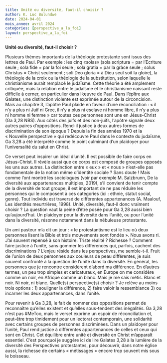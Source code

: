 ```yaml
---
title: Unité ou diversité, faut-il choisir ? 
author: K. Luc Bulundwe
date: 2024-04-01
mois_annee: avril 2024
categories: [perspective_a_la_foi]
layout: perspective_a_la_foi
---
```


**Unité ou diversité, faut-il choisir ?**

Plusieurs thèmes importants de la théologie protestante sont issus des lettres de Paul. Par exemple : les cinq «solas»
(sola scriptura = par l’Ecriture seule ; sola fide = par la foi seule ; sola gratia = par la grâce seule ; solus Christus
= Christ seulement ; soli Deo gloria = à Dieu seul soit la gloire), 
la théologie de la croix ou la théologie de la substitution, selon laquelle le christianisme aurait remplacé le judaïsme. 
Cette théorie a été amplement critiquée, mais la relation entre le judaïsme et le christianisme naissant reste difficile à
cerner, en particulier dans l’œuvre de Paul. Dans l’épître aux Galates, une distinction violente est exprimée autour de la
circoncision. Mais au chapitre 3, l’apôtre Paul plaide en faveur d’une réconciliation : « il n’y a plus ni Juif ni Grec,
il n’y a plus ni esclave ni homme libre, il n’y a plus ni homme ni femme » car toutes ces personnes sont une en Jésus-Christ
(Ga 3,28 NBS). Aux côtés des juifs et des non-juifs, l’apôtre signale deux autres paires d’oppositions. Rend-il
justice à deux autres formes de discrimination de son époque ? Depuis la fin des années 1970 et la « Nouvelle perspective »
qui redécouvre Paul dans le contexte du judaïsme, Ga 3,28 a été interprété comme le point culminant d’un plaidoyer pour
l’universalité du salut en Christ.

Ce verset peut inspirer un idéal d’unité. Il est possible de faire corps en Jésus-Christ. Il révèle aussi que ce corps
est composé de groupes opposés les uns aux autres. La distinction entre « eux » et « nous » n’est-elle pas fondamentale
de la notion même d’identité sociale ? Sans doute ! Mais comme l’ont montré les sociologues (voir par exemple M. Salzbrunn, 
De la diversité aux appartenances multiples, 2019), s’il convient de tenir compte de la diversité de tout groupe, il est
important de ne pas réduire les personnes qui le composent à ces catégories (ici : ethnie, statut social, genre). 
Tout individu est traversé de différentes appartenances (A. Maalouf, Les identités meurtrières, 1998). Unité, diversité,
faut-il donc vraiment choisir ? La question vaut la peine d’être posée pour Ga 3,28 aussi bien qu’aujourd’hui. Un plaidoyer 
pour la diversité dans l’unité, ou pour l’unité dans la diversité, résonne notamment dans la nébuleuse protestante.

Un ami pasteur m’a dit un jour : « le protestantisme est le lieu où deux personnes lisent la Bible et trois mouvements sont
fondés ». Nous avons ri. J’ai souvent repensé à son histoire. Triste réalité ? Richesse ? Comment faire justice à l’unité,
sans gommer les différences qui, parfois, cachent des discriminations ? L’enjeu réside dans les perspectives, me semble-t-il. Fruit de l’union de deux personnes aux couleurs de peau différentes, je suis souvent confronté à la question de l’unité dans la diversité. En général, les personnes que je rencontre considèrent d’abord ma différence. En d’autres termes, un peu trop simples et caricaturaux, en Europe on me considère comme un noir, en Afrique comme un blanc. Mais je me sais métis. Blanc et noir. Ni noir, ni blanc. Quelle(s) perspective(s) choisir ? Je relève au moins trois options : 1) souligner la différence, 2) faire valoir la ressemblance 3) ou incarner les deux appartenances, dans l’unité.

Pour revenir à Ga 3,28, le fait de nommer des oppositions permet de reconnaître qu’elles existent et qu’elles sous-tendent
des inégalités. Ga 3,28 n’est pas #MeToo, mais le verset exprime un espoir de réconciliation et, peut-être trop timidement
pour un lectorat contemporain, une solidarité avec certains groupes de personnes discriminées. Dans un plaidoyer pour 
l’unité, Paul rend justice à différentes appartenances de celles et ceux qui sont en Christ. Cet équilibre entre unité et
diversité en Christ m’apparaît essentiel. C’est pourquoi je suggère ici de lire Galates 3,28 à la lumière de la diversité
des Perspectives protestantes, pour découvrir, dans notre église aussi, la richesse de certains « métissages » encore trop
souvent mis sous le boisseau.
